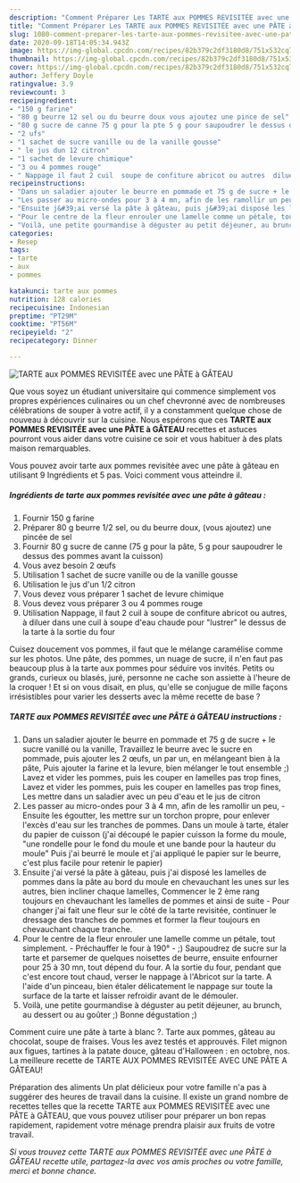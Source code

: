 ```yaml
---
description: "Comment Préparer Les TARTE aux POMMES REVISITÉE avec une PÂTE à GÂTEAU"
title: "Comment Préparer Les TARTE aux POMMES REVISITÉE avec une PÂTE à GÂTEAU"
slug: 1080-comment-preparer-les-tarte-aux-pommes-revisitee-avec-une-pate-a-gateau
date: 2020-09-18T14:05:34.943Z
image: https://img-global.cpcdn.com/recipes/82b379c2df3180d8/751x532cq70/tarte-aux-pommes-revisitee-avec-une-pate-a-gateau-photo-principale-de-la-recette.jpg
thumbnail: https://img-global.cpcdn.com/recipes/82b379c2df3180d8/751x532cq70/tarte-aux-pommes-revisitee-avec-une-pate-a-gateau-photo-principale-de-la-recette.jpg
cover: https://img-global.cpcdn.com/recipes/82b379c2df3180d8/751x532cq70/tarte-aux-pommes-revisitee-avec-une-pate-a-gateau-photo-principale-de-la-recette.jpg
author: Jeffery Doyle
ratingvalue: 3.9
reviewcount: 3
recipeingredient:
- "150 g farine"
- "80 g beurre 12 sel ou du beurre doux vous ajoutez une pince de sel"
- "80 g sucre de canne 75 g pour la pte 5 g pour saupoudrer le dessus des pommes avant la cuisson"
- "2 ufs"
- "1 sachet de sucre vanille ou de la vanille gousse"
- " le jus dun 12 citron"
- "1 sachet de levure chimique"
- "3 ou 4 pommes rouge"
- " Nappage il faut 2 cuil  soupe de confiture abricot ou autres  diluer dans une cuil  soupe deau chaude pour lustrer le dessus de la tarte  la sortie du four"
recipeinstructions:
- "Dans un saladier ajouter le beurre en pommade et 75 g de sucre + le sucre vanillé ou la vanille, Travaillez le beurre avec le sucre en pommade, puis ajouter les 2 œufs, un par un, en mélangeant bien à la pâte, Puis ajouter la farine et la levure, bien mélanger le tout ensemble ;) Lavez et vider les pommes, puis les couper en lamelles pas trop fines, Lavez et vider les pommes, puis les couper en lamelles pas trop fines, Les mettre dans un saladier avec un peu d&#39;eau et le jus de citron"
- "Les passer au micro-ondes pour 3 à 4 mn, afin de les ramollir un peu,  Ensuite les égoutter, les mettre sur un torchon propre, pour enlever l&#39;excès d&#39;eau sur les tranches de pommes. Dans un moule à tarte, étaler du papier de cuisson (j&#39;ai découpé le papier cuisson la forme du moule, &#34;une rondelle pour le fond du moule et une bande pour la hauteur du moule&#34; Puis j&#39;ai beurré le moule et j&#39;ai appliqué le papier sur le beurre, c&#39;est plus facile pour retenir le papier)"
- "Ensuite j&#39;ai versé la pâte à gâteau, puis j&#39;ai disposé les lamelles de pommes dans la pâte au bord du moule en chevauchant les unes sur les autres, bien incliner chaque lamelles, Commencer le 2 ème rang toujours en chevauchant les lamelles de pommes et ainsi de suite Pour changer j&#39;ai fait une fleur sur le côté de la tarte revisitée, continuer le dressage des tranches de pommes et former la fleur toujours en chevauchant chaque tranche."
- "Pour le centre de la fleur enrouler une lamelle comme un pétale, tout simplement.  Préchauffer le four à 190° ;) Saupoudrez de sucre sur la tarte et parsemer de quelques noisettes de beurre, ensuite enfourner pour 25 à 30 mn, tout dépend du four. A la sortie du four, pendant que c&#39;est encore tout chaud, verser le nappage à l&#39;Abricot sur la tarte. A l&#39;aide d&#39;un pinceau, bien étaler délicatement le nappage sur toute la surface de la tarte et laisser refroidir avant de le démouler."
- "Voilà, une petite gourmandise à déguster au petit déjeuner, au brunch, au dessert ou au goûter ;) Bonne dégustation ;)"
categories:
- Resep
tags:
- tarte
- aux
- pommes

katakunci: tarte aux pommes 
nutrition: 128 calories
recipecuisine: Indonesian
preptime: "PT29M"
cooktime: "PT56M"
recipeyield: "2"
recipecategory: Dinner

---
```



![TARTE aux POMMES REVISITÉE avec une PÂTE à GÂTEAU](https://img-global.cpcdn.com/recipes/82b379c2df3180d8/751x532cq70/tarte-aux-pommes-revisitee-avec-une-pate-a-gateau-photo-principale-de-la-recette.jpg)

Que vous soyez un étudiant universitaire qui commence simplement vos propres expériences culinaires ou un chef chevronné avec de nombreuses célébrations de souper à votre actif, il y a constamment quelque chose de nouveau à découvrir sur la cuisine. Nous espérons que ces <strong> TARTE aux POMMES REVISITÉE avec une PÂTE à GÂTEAU </strong> recettes et astuces pourront vous aider dans votre cuisine ce soir et vous habituer à des plats maison remarquables.

<!--inarticleads1-->

Vous pouvez avoir tarte aux pommes revisitée avec une pâte à gâteau en utilisant 9 Ingrédients et 5 pas. Voici comment vous atteindre il.

##### Ingrédients de tarte aux pommes revisitée avec une pâte à gâteau :

1. Fournir 150 g farine
1. Préparer 80 g beurre 1/2 sel, ou du beurre doux, (vous ajoutez) une pincée de sel
1. Fournir 80 g sucre de canne (75 g pour la pâte, 5 g pour saupoudrer le dessus des pommes avant la cuisson)
1. Vous avez besoin 2 œufs
1. Utilisation 1 sachet de sucre vanille ou de la vanille gousse
1. Utilisation  le jus d&#39;un 1/2 citron
1. Vous devez vous préparer 1 sachet de levure chimique
1. Vous devez vous préparer 3 ou 4 pommes rouge
1. Utilisation  Nappage, il faut 2 cuil à soupe de confiture abricot ou autres, à diluer dans une cuil à soupe d&#39;eau chaude pour &#34;lustrer&#34; le dessus de la tarte à la sortie du four


Cuisez doucement vos pommes, il faut que le mélange caramélise comme sur les photos. Une pâte, des pommes, un nuage de sucre, il n&#39;en faut pas beaucoup plus à la tarte aux pommes pour séduire vos invités. Petits ou grands, curieux ou blasés, juré, personne ne cache son assiette à l&#39;heure de la croquer ! Et si on vous disait, en plus, qu&#39;elle se conjugue de mille façons irrésistibles pour varier les desserts avec la même recette de base ? 

<!--inarticleads2-->

##### TARTE aux POMMES REVISITÉE avec une PÂTE à GÂTEAU instructions :

1. Dans un saladier ajouter le beurre en pommade et 75 g de sucre + le sucre vanillé ou la vanille, Travaillez le beurre avec le sucre en pommade, puis ajouter les 2 œufs, un par un, en mélangeant bien à la pâte, Puis ajouter la farine et la levure, bien mélanger le tout ensemble ;) Lavez et vider les pommes, puis les couper en lamelles pas trop fines, Lavez et vider les pommes, puis les couper en lamelles pas trop fines, Les mettre dans un saladier avec un peu d&#39;eau et le jus de citron
1. Les passer au micro-ondes pour 3 à 4 mn, afin de les ramollir un peu,  - Ensuite les égoutter, les mettre sur un torchon propre, pour enlever l&#39;excès d&#39;eau sur les tranches de pommes. Dans un moule à tarte, étaler du papier de cuisson (j&#39;ai découpé le papier cuisson la forme du moule, &#34;une rondelle pour le fond du moule et une bande pour la hauteur du moule&#34; Puis j&#39;ai beurré le moule et j&#39;ai appliqué le papier sur le beurre, c&#39;est plus facile pour retenir le papier)
1. Ensuite j&#39;ai versé la pâte à gâteau, puis j&#39;ai disposé les lamelles de pommes dans la pâte au bord du moule en chevauchant les unes sur les autres, bien incliner chaque lamelles, Commencer le 2 ème rang toujours en chevauchant les lamelles de pommes et ainsi de suite - Pour changer j&#39;ai fait une fleur sur le côté de la tarte revisitée, continuer le dressage des tranches de pommes et former la fleur toujours en chevauchant chaque tranche.
1. Pour le centre de la fleur enrouler une lamelle comme un pétale, tout simplement.  - Préchauffer le four à 190° - ;) Saupoudrez de sucre sur la tarte et parsemer de quelques noisettes de beurre, ensuite enfourner pour 25 à 30 mn, tout dépend du four. A la sortie du four, pendant que c&#39;est encore tout chaud, verser le nappage à l&#39;Abricot sur la tarte. A l&#39;aide d&#39;un pinceau, bien étaler délicatement le nappage sur toute la surface de la tarte et laisser refroidir avant de le démouler.
1. Voilà, une petite gourmandise à déguster au petit déjeuner, au brunch, au dessert ou au goûter ;) Bonne dégustation ;)


Comment cuire une pâte à tarte à blanc ?. Tarte aux pommes, gâteau au chocolat, soupe de fraises. Vous les avez testés et approuvés. Filet mignon aux figues, tartines à la patate douce, gâteau d&#39;Halloween : en octobre, nos. La meilleure recette de TARTE AUX POMMES REVISITÉE AVEC UNE PÂTE A GÂTEAU! 

<!--inarticleads1-->

<p>
Préparation des aliments Un plat délicieux pour votre famille n'a pas à suggérer des heures de travail dans la cuisine. Il existe un grand nombre de recettes telles que la recette TARTE aux POMMES REVISITÉE avec une PÂTE à GÂTEAU, que vous pouvez utiliser pour préparer un bon repas rapidement, rapidement votre ménage prendra plaisir aux fruits de votre travail.
</p>

<p>
<i>Si vous trouvez cette TARTE aux POMMES REVISITÉE avec une PÂTE à GÂTEAU recette utile, partagez-la avec vos amis proches ou votre famille, merci et bonne chance.</i>
</p>
